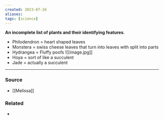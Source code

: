 ```yaml
---
created: 2023-07-26
aliases: 
tags: [science]
---
```

**An incomplete list of plants and their identifying features**.

- Philodendron = heart shaped leaves
- Monstera = swiss cheese leaves that turn into leaves with split into parts
- Hydrangea = Fluffy poofs
	![[image.jpg]]
- Hoya = sort of like a succulent
- Jade = actually a succulent

****
### Source
- [[Melissa]]

### Related
- 
 